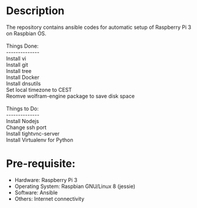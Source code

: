 # Description
The repository contains ansible codes for automatic setup of Raspberry Pi 3 on Raspbian OS. <br />
<br />Things Done: <br />
--------------<br />
Install vi <br />
Install git <br />
Install tree <br />
Install Docker <br />
Install dnsutils <br />
Set local timezone to CEST <br />
Reomve wolfram-engine package to save disk space <br />
<br />Things to Do: <br />
--------------<br />
Install Nodejs <br />
Change ssh port <br />
Install tightvnc-server <br />
Install Virtualenv for Python <br />

# Pre-requisite:
- Hardware: Raspberry Pi 3
- Operating System: Raspbian GNU/Linux 8 (jessie)
- Software: Ansible
- Others: Internet connectivity
